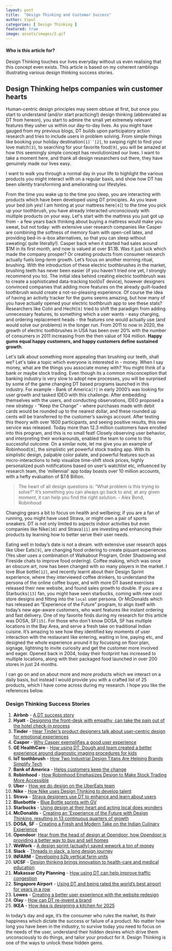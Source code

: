 ```yaml
---
layout: post
title:  "Design Thinking and Customer Success" 
author: Vipul
categories: [ Design Thinking ]
featured: true
image: assets/images/2.gif
---
```


#### Who is this article for?
Design Thinking touches our lives everyday without us even realising that this concept even exists. This article is based on my coherent ramblings illustrating various design thinking success stories.  

## Design Thinking helps companies win customer hearts

Human-centric design principles may seem obtuse at first, but once you start to understand (and/or start practicing!) design thinking (abbreviated as DT from hereon), you start to admire the small yet extremely relevant features they usher us within our day-to-day lives. As you might have gauged from my previous blogs, DT builds upon participatory action research and tries to include users in problem solving. From simple things like booking your holiday destination`[1]``[2]`, to swiping right to find your love match`[3]`, to searching for your favorite food`[9]`, you will be amazed at how this seemingly simple concept has revolutionized our lives. I want to take a moment here, and thank all design researchers out there, they have genuinely made our lives easy. 

I want to walk you through a normal day in your life to highlight the various products you might interact with on a regular basis, and show how DT has been silently transforming and ameliorating our lifestyles. 

From the time you wake up to the time you sleep, you are interacting with products which have been developed using DT principles. As you leave your bed (oh yes! I am hinting at your mattress here`[4]`) to the time you pick up your toothbrush, you have already interacted unconsciously with multiple products on your way. Let's start with the mattress you just got up from - a few years back thinking about buying a mattress would make you sweat, but not today: with extensive user research companies like Casper are combining the softness of memory foam with open-cell latex, and providing bed-in-a-box alternatives, so that you can sleep without sweating( quite literally!). Casper back when it started had sales around $1M in its first month, and now is valued at over $1.1B. Was it just luck which made the company prosper? Or creating products from consumer research actually fuels long-term growth. Let’s focus on another morning ritual, brushing. With the introduction of these electric toothbrushes in the market, brushing teeth has never been easier (if you haven't tried one yet, I strongly recommend you to). The initial idea behind creating electric toothbrush was to create a sophisticated data-tracking tool(IoT device), however designers convinced companies that adding more features on the already guilt-loaded toothbrush would create a not-so-pleasing experience. Of course the idea of having an activity tracker for the gums seems amazing, but how many of you have actually opened your electric toothbrush app to see these stats? Researchers like Colin and Hecht`[6]` tried to shift the paradigm from adding unnecessary features, to something which a user wants - easy charging, and ordering replacement heads - the features one would actually use (and would solve our problems) in the longer run. From 2011 to now in 2020, the growth of electric toothbrushes in USA has been over 20% with the number of consumers in 2011 increasing from the then value of 104 million. **Happy gums equal happy customers, and happy customers define sustained growth**.

Let's talk about something more appealing than brushing our teeth, shall we? Let's take a topic which everyone is interested in - money. When I say money, what are the things you associate money with? You might think of a bank or maybe stock trading. Even though its a common misconception that banking industry is very slow to adopt new processes, you will be surprised by some of the game changing DT based programs launched in this industry. For example - Bank of America`[7]` in early 2000’s was looking for user growth and tasked IDEO with this challenge. After embedding themselves with the users,  and conducting observations, IDEO proposed a new strategy - “Keep the Change” -  where purchases made with debit cards would be rounded up to the nearest dollar, and these rounded up cents will be transferred to the customer’s savings account. After testing this theory with over 1600 participants, and seeing positive results, this new service was released.  Today more than 12.3 million customers have enrolled into this program, and this is no small feat! Closely observing user behavior, and interpreting their workarounds, enabled the team to come to this successful outcome. On a similar note, let me give you an example of Robinhood`[8]`, the simplistic yet powerful stock trading app. With its simplistic design, palpable color palate, and powerful features such as micro-interactions to help visualize time-shift stock prices, highly personalized push notifications based on user’s watchlist etc, influenced by research team, the 'millennial' app today boasts over 10 million accounts, with a hefty evaluation of $7.6 Billion.

> The heart of all design questions is: “What problem is this trying to solve?” It’s something you can always go back to and, at any given moment, it can help you find the right solution.  - Alex Bond, Robinhood

Changing gears a bit to focus on health and wellbeing; if you are a fan of running, you might have used Strava, or might own a pair of sports sneakers. DT is not only limited to aspects indoor activities but even companies like Nike`[10]` and Strava`[11]` are investing and enhancing their products by learning how to better serve their user needs. 
 
Eating well in today’s date is not a dream. with extensive user research apps like Uber Eats`[9]`, are changing food ordering to create piquant experiences (Yes uber uses a combination of Walkabout Program, Order Shadowing and Fireside chats to improve food ordering). Coffee making, which was once an obscure art, now has been changed with so many players in the market. I love Blue bottle`[12]`, and recently learnt about their Design Sprint experience, where they interviewed coffee drinkers, to understand the persona of the online coffee buyer, and with more DT based exercises released their new website, and found sales growth to double. If you are a Starbucks`[13]` fan, you might have seen starbucks, coming with new cool store designs and fitting into the `local` user persona. Or McDonalds which has released an “Experience of the Future” program, to align itself with today’s new age-aware customers, who want features like instant ordering and fast delivery. One of my favorite finds during my research for this article was DOSA, SF`[15]`. For those who don't know DOSA, SF has multiple locations in the Bay Area, and serve a fresh take on traditional Indian cuisine. It’s amazing to see how they identified key moments of user interaction with the restaurant like entering, waiting in line, paying etc, and designed the whole experience around it by focussing on floor plan, signage, lightning to invite curiosity and get the customer more involved and eager.  Opened back in 2004, today their footprint has increased to multiple locations, along with their packaged food launched in over 200 stores in just 24 months.

I can go on and on about more and more products which we interact on a daily basis, but instead I would provide you with a crafted list of 25 products, which I have come across during my research. I hope you like the references below.       


### Design Thinking Success Stories

1. **Airbnb** - [A DT success story](https://uxdesign.cc/why-casper-exemplifies-good-user-experience-a382d7d31daf)
2. **Hyatt** - [Designing the front-desk with empathy, can take the pain out of the hotel check-in process](https://qz.com/726371/empathy-design-makes-hotel-check-ins-less-painful/)
3. **Tinder** - [Hear Tinder’s product designers talk about user-centric design for emotional experiences](https://medium.com/thinking-design/for-the-love-of-ux-tinders-product-designers-talk-user-centered-design-for-emotional-experiences-b66e44d8a4f1)
4. **Casper** - [Why Casper exemplifies a good user experience](https://uxdesign.cc/why-casper-exemplifies-good-user-experience-a382d7d31daf)
5. **GE HealthCare** - [How using DT, Dough and team created a better experience around diagnostic imaging procedures for kids](https://thisisdesignthinking.net/2014/12/changing-experiences-through-empathy-ge-healthcares-adventure-series/)
6. **IoT toothbrush** - [How Two Industrial Design Titans Are Helping Brands Simplify Tech](https://www.fastcompany.com/3060197/how-two-industrial-design-titans-are-helping-brands-simplify-tech) 
7. **Bank of America** - [Helps customers keep the change](https://thisisdesignthinking.net/2018/09/feeling-in-control-bank-of-america-helps-customers-to-keep-the-change/)
8. **Robinhood** - [How Robinhood Emphasizes Design to Make Stock Trading More Accessible](https://99u.adobe.com/articles/59652/how-robinhood-emphasizes-design-to-make-stock-trading-more-accessible)
9. **Uber** - [How we do design on the UberEats team](https://medium.com/uber-design/how-we-design-on-the-ubereats-team-ff7c41fffb76)
10. **Nike** - [How Nike uses Design Thinking to develop talent](http://www.dukece.com/insights/how-nike-uses-design-thinking-develop-talent/) 
11. **Strava** - [Strava designers use DT to enhance and learn about users](https://strava.design/understanding-how-athletes-use-the-feed-aae986eaa818)
12. **Bluebottle** - [Blue Bottle sprints with GV](https://sprintstories.com/case-study-blue-bottle-sprints-with-gv-f452789b8ecd)
13. **Starbucks** - [Using design at their heart and acting local does wonders](https://www.wired.com/2014/01/starbucks-big-plan-to-be-your-cozy-neighborhood-coffee-shop/)
14. **McDonalds** - [Creating an 'Experience of the Future with Design Thinking, resulting in 13 continuous quarters of growth](https://blog.experiencepoint.com/how-mcdonalds-evolved-with-design-thinking)
15. **DOSA, SF** - [Creating a Fresh and Modern Take on the Indian Culinary Experience](https://www.ideo.com/case-study/creating-a-fresh-and-modern-take-on-the-indian-culinary-experience)
16. **Opendoor**: [Hear from the head of design at Opendoor, how Opendoor is providing a better way to buy and sell homes](https://medium.com/opendoor-design/redesigning-real-estate-58a9b0e9e7a7)
17. **WeWork** - [A design sprint (actually) saved wework a ton of money](https://sprintstories.com/a-design-sprint-failed-and-saved-wework-a-ton-of-money-case-study-8479725a2ff6)
18. **Slack** - [Threads in slack, a long design journey](https://slack.design/threads-in-slack-a-long-design-journey-a7c3f410ecb4)
19. **INFARM** - [Developing b2b vertical farm units](https://www.ideo.com/case-study/designing-the-future-of-urban-farming)
20. **UCSF** - [Design thinking brings innovation to health-care and medical education](https://meded.ucsf.edu/news/design-thinking-brings-innovation-health-care-and-medical-education)
21. **Makassar City Planning** - [How using DT can help improve traffic congestion](https://govinsider.asia/innovation/how-makassar-plans-to-use-design-thinking-to-improve-transport/) 
22. **Singapore Airport** - [Using DT and being rated the world’s best airport for years in a row](https://fortune.com/2018/03/07/changi-best-airport-singapore-design/) 
23. **Lowes** - [Creating a better user experience with the website redesign](https://newsroom.lowes.com/fresh-thinking/lowes-site-redesign/)
24. **Olay** - [How can DT re-invent a brand](https://www.bbva.com/en/airbnb-design-thinking-success-story/)
25. **IKEA** - [How ikea is designing a kitchen for 2025](https://www.ideo.com/case-study/designing-the-future-kitchen)

In today’s day and age, it’s the consumer who rules the market, its their happiness which dictate the success or failure of a product. No matter how long you have been in the industry, to survive today you need to focus on the needs of the user, understand their hidden desires which drive them unconsciously to do things, and tailor your product for it. Design Thinking is one of the ways to unlock these hidden gems.

